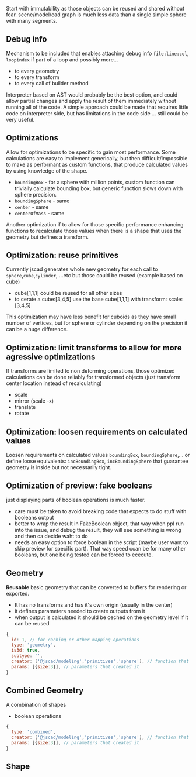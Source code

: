 

Start with immutability as those objects can be reused and shared without fear.
scene/model/cad graph is much less data than a single simple sphere with many segments.



## Debug info

Mechanism to be included that enables attaching debug info `file:line:col`, `loopindex` if part of a loop and possibly more...

- to every geometry
- to every transform
- to every call of builder method

Interpreter based on AST would probably be the best option, and could allow partial changes and apply the result of them immediately without running all of the code. A simple approach could be made that requires little code on interpreter side, but has limitations in the code side ... still could be very useful.

## Optimizations
Allow for optimizations to be specific to gain most performance. Some calculations are 
easy to implement generically, but then difficult/impossible to make as performant as 
custom functions, that produce calculated values by using knowledge of the shape.

 - `boundingBox` - for a sphere with million points, custom function can trivially calculate
   bounding box, but generic function slows down with sphere precision.
 - `boundingSphere` - same
 - `center` - same
 - `centerOfMass` - same

Another optimization if to allow for those specific performance enhancing functions to recalculate
those values when there is a shape that uses the geometry but defines a transform.

## Optimization: reuse primitives

Currently jscad generates whole new geometry for each call to `sphere`,`cube`,`cylinder`, ...etc but those could be reused (example based on cube)

- cube[1,1,1] could be reused for all other sizes
- to cerate a cube:[3,4,5] use the base cube[1,1,1] with transform: scale:[3,4,5]

This optimization may have less benefit for cuboids as they have small number of vertices, but for sphere or cylinder depending on the precision it can be a huge difference.

## Optimization: limit transforms to allow for more agressive optimizations
If transforms are limited to non deforming operations, those optimized calculations can
be done reliably for transformed objects (just transform center location instead of recalculating)

 - scale
 - mirror (scale -x)
 - translate
 - rotate

## Optimization: loosen requirements on calculated values
Loosen requirements on calculated values `boundingBox`, `boundingSphere`,... or define loose
equivalents: `incBoundingBox`, `incBoundingSphere` that guarantee geometry is inside but not 
necessarily tight.

## Optimization of preview: fake booleans
just displaying parts of boolean operations is much faster.

 - care must be taken to avoid breaking code that expects to do stuff with booleans output
 - better to wrap the result in FakeBoolean object, that way when ppl run into the issue, and debug 
   the result, they will see something is wrong and then ca decide waht to do
 - needs an easy option to force boolean in the script (maybe user want to skip preview for specific part).
   That way speed ccan be for many other booleans, but one being tested can be forced to ececute.

## Geometry 

**Reusable**  basic geometry that can be converted to buffers for rendering or exported.
 - It has no transforms and has it's own origin (usually in the center)
 - it defines parameters needed to create outputs from it
 - when output is calculated it should be ceched on the geometry level if it can be reused
```js
{
  id: 1, // for caching or other mapping operations
  type: 'geometry',
  is3d: true,
  subtype: '',
  creator: ['@jscad/modeling','primitives','sphere'], // function that creates the geometry
  params: [{size:3}], // parameters that created it
}
```

## Combined Geometry
A combination of shapes
 - boolean operations 

```js
{
  type: 'combined',
  creator: ['@jscad/modeling','primitives','sphere'], // function that creates the geometry
  params: [{size:3}], // parameters that created it
}
```

## Shape
